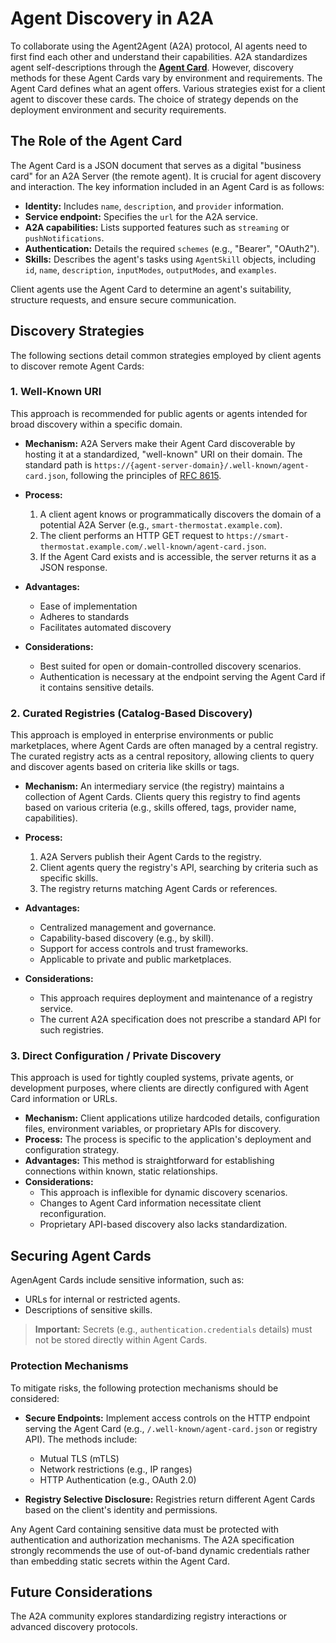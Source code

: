 # Agent Discovery in A2A

To collaborate using the Agent2Agent (A2A) protocol, AI agents need to first find each other and understand their capabilities. A2A standardizes agent self-descriptions through the **[Agent Card](../specification.md#5-agent-discovery-the-agent-card)**. However, discovery methods for these Agent Cards vary by environment and requirements. The Agent Card defines what an agent offers. Various strategies exist for a client agent to discover these cards. The choice of strategy depends on the deployment environment and security requirements.

## The Role of the Agent Card

The Agent Card is a JSON document that serves as a digital "business card" for an A2A Server (the remote agent). It is crucial for agent discovery and interaction. The key information included in an Agent Card is as follows:

-   **Identity:** Includes `name`, `description`, and `provider` information.
-   **Service endpoint:** Specifies the `url` for the A2A service.
-   **A2A capabilities:** Lists supported features such as `streaming` or `pushNotifications`.
-   **Authentication:** Details the required `schemes` (e.g., "Bearer", "OAuth2").
-   **Skills:** Describes the agent's tasks using `AgentSkill` objects, including `id`, `name`, `description`, `inputModes`, `outputModes`, and `examples`.

Client agents use the Agent Card to determine an agent's suitability, structure requests, and ensure secure communication.

## Discovery Strategies

The following sections detail common strategies employed by client agents to discover remote Agent Cards:

### 1. Well-Known URI

This approach is recommended for public agents or agents intended for broad discovery within a specific domain.

-   **Mechanism:** A2A Servers make their Agent Card discoverable by hosting it at a standardized, "well-known" URI on their domain. The standard path is `https://{agent-server-domain}/.well-known/agent-card.json`, following the principles of [RFC 8615](https://datatracker.ietf.org/doc/html/rfc8615).

-   **Process:**
    1.  A client agent knows or programmatically discovers the domain of a potential A2A Server (e.g., `smart-thermostat.example.com`).
    2.  The client performs an HTTP GET request to `https://smart-thermostat.example.com/.well-known/agent-card.json`.
    3.  If the Agent Card exists and is accessible, the server returns it as a JSON response.

-   **Advantages:**
    -   Ease of implementation
    -   Adheres to standards
    -   Facilitates automated discovery

-   **Considerations:**
    -   Best suited for open or domain-controlled discovery scenarios.
    -   Authentication is necessary at the endpoint serving the Agent Card if it contains sensitive details.

### 2. Curated Registries (Catalog-Based Discovery)

This approach is employed in enterprise environments or public marketplaces, where Agent Cards are often managed by a central registry. The curated registry acts as a central repository, allowing clients to query and discover agents based on criteria like skills or tags.

-   **Mechanism:** An intermediary service (the registry) maintains a collection of Agent Cards. Clients query this registry to find agents based on various criteria (e.g., skills offered, tags, provider name, capabilities).

- **Process:**
    1.  A2A Servers publish their Agent Cards to the registry.
    2.  Client agents query the registry's API, searching by criteria such as specific skills.
    3.  The registry returns matching Agent Cards or references.

- **Advantages:**
    - Centralized management and governance.
    - Capability-based discovery (e.g., by skill).
    - Support for access controls and trust frameworks.
    - Applicable to private and public marketplaces.
- **Considerations:**
    - This approach requires deployment and maintenance of a registry service.
    - The current A2A specification does not prescribe a standard API for such registries.

### 3. Direct Configuration / Private Discovery

This approach is used for tightly coupled systems, private agents, or development purposes, where clients are directly configured with Agent Card information or URLs.

-   **Mechanism:** Client applications utilize hardcoded details, configuration files, environment variables, or proprietary APIs for discovery.
-  **Process:** The process is specific to the application's deployment and configuration strategy.
- **Advantages:** This method is straightforward for establishing connections within known, static relationships.
- **Considerations:**
    -   This approach is inflexible for dynamic discovery scenarios.
    -   Changes to Agent Card information necessitate client reconfiguration.
    -   Proprietary API-based discovery also lacks standardization.

## Securing Agent Cards

AgenAgent Cards include sensitive information, such as:

-   URLs for internal or restricted agents.
-   Descriptions of sensitive skills.

> **Important:** Secrets (e.g., `authentication.credentials` details) must not be stored directly within Agent Cards.

### Protection Mechanisms

To mitigate risks, the following protection mechanisms should be considered:

-   **Secure Endpoints:** Implement access controls on the HTTP endpoint serving the Agent Card (e.g., `/.well-known/agent-card.json` or registry API). The methods include:
    -   Mutual TLS (mTLS)
    -   Network restrictions (e.g., IP ranges)
    -   HTTP Authentication (e.g., OAuth 2.0)
      
-   **Registry Selective Disclosure:** Registries return different Agent Cards based on the client's identity and permissions.

Any Agent Card containing sensitive data must be protected with authentication and authorization mechanisms. The A2A specification strongly recommends the use of out-of-band dynamic credentials rather than embedding static secrets within the Agent Card.

## Future Considerations

The A2A community explores standardizing registry interactions or advanced discovery protocols.
